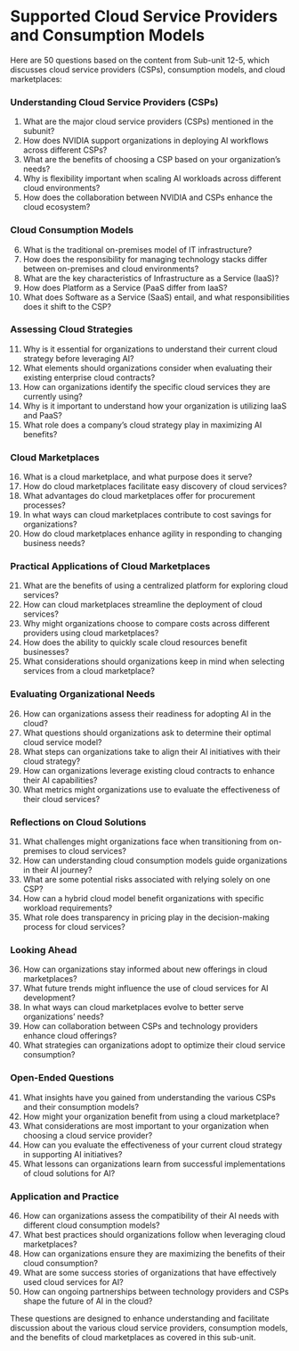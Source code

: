 # Supported Cloud Service Providers and Consumption Models

Here are 50 questions based on the content from Sub-unit 12-5, which discusses cloud service providers (CSPs), consumption models, and cloud marketplaces:

### Understanding Cloud Service Providers (CSPs)
1. What are the major cloud service providers (CSPs) mentioned in the subunit?
2. How does NVIDIA support organizations in deploying AI workflows across different CSPs?
3. What are the benefits of choosing a CSP based on your organization’s needs?
4. Why is flexibility important when scaling AI workloads across different cloud environments?
5. How does the collaboration between NVIDIA and CSPs enhance the cloud ecosystem?

### Cloud Consumption Models
6. What is the traditional on-premises model of IT infrastructure?
7. How does the responsibility for managing technology stacks differ between on-premises and cloud environments?
8. What are the key characteristics of Infrastructure as a Service (IaaS)?
9. How does Platform as a Service (PaaS differ from IaaS?
10. What does Software as a Service (SaaS) entail, and what responsibilities does it shift to the CSP?

### Assessing Cloud Strategies
11. Why is it essential for organizations to understand their current cloud strategy before leveraging AI?
12. What elements should organizations consider when evaluating their existing enterprise cloud contracts?
13. How can organizations identify the specific cloud services they are currently using?
14. Why is it important to understand how your organization is utilizing IaaS and PaaS?
15. What role does a company’s cloud strategy play in maximizing AI benefits?

### Cloud Marketplaces
16. What is a cloud marketplace, and what purpose does it serve?
17. How do cloud marketplaces facilitate easy discovery of cloud services?
18. What advantages do cloud marketplaces offer for procurement processes?
19. In what ways can cloud marketplaces contribute to cost savings for organizations?
20. How do cloud marketplaces enhance agility in responding to changing business needs?

### Practical Applications of Cloud Marketplaces
21. What are the benefits of using a centralized platform for exploring cloud services?
22. How can cloud marketplaces streamline the deployment of cloud services?
23. Why might organizations choose to compare costs across different providers using cloud marketplaces?
24. How does the ability to quickly scale cloud resources benefit businesses?
25. What considerations should organizations keep in mind when selecting services from a cloud marketplace?

### Evaluating Organizational Needs
26. How can organizations assess their readiness for adopting AI in the cloud?
27. What questions should organizations ask to determine their optimal cloud service model?
28. What steps can organizations take to align their AI initiatives with their cloud strategy?
29. How can organizations leverage existing cloud contracts to enhance their AI capabilities?
30. What metrics might organizations use to evaluate the effectiveness of their cloud services?

### Reflections on Cloud Solutions
31. What challenges might organizations face when transitioning from on-premises to cloud services?
32. How can understanding cloud consumption models guide organizations in their AI journey?
33. What are some potential risks associated with relying solely on one CSP?
34. How can a hybrid cloud model benefit organizations with specific workload requirements?
35. What role does transparency in pricing play in the decision-making process for cloud services?

### Looking Ahead
36. How can organizations stay informed about new offerings in cloud marketplaces?
37. What future trends might influence the use of cloud services for AI development?
38. In what ways can cloud marketplaces evolve to better serve organizations’ needs?
39. How can collaboration between CSPs and technology providers enhance cloud offerings?
40. What strategies can organizations adopt to optimize their cloud service consumption?

### Open-Ended Questions
41. What insights have you gained from understanding the various CSPs and their consumption models?
42. How might your organization benefit from using a cloud marketplace?
43. What considerations are most important to your organization when choosing a cloud service provider?
44. How can you evaluate the effectiveness of your current cloud strategy in supporting AI initiatives?
45. What lessons can organizations learn from successful implementations of cloud solutions for AI?

### Application and Practice
46. How can organizations assess the compatibility of their AI needs with different cloud consumption models?
47. What best practices should organizations follow when leveraging cloud marketplaces?
48. How can organizations ensure they are maximizing the benefits of their cloud consumption?
49. What are some success stories of organizations that have effectively used cloud services for AI?
50. How can ongoing partnerships between technology providers and CSPs shape the future of AI in the cloud?

These questions are designed to enhance understanding and facilitate discussion about the various cloud service providers, consumption models, and the benefits of cloud marketplaces as covered in this sub-unit.